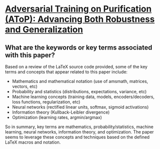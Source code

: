 # [Adversarial Training on Purification (AToP): Advancing Both Robustness   and Generalization](https://arxiv.org/abs/2401.16352)

## What are the keywords or key terms associated with this paper?

 Based on a review of the LaTeX source code provided, some of the key terms and concepts that appear related to this paper include:

- Mathematics and mathematical notation (use of amsmath, matrices, vectors, etc)
- Probability and statistics (distributions, expectations, variance, etc) 
- Machine learning concepts (training data, models, encoders/decoders, loss functions, regularization, etc)
- Neural networks (rectified linear units, softmax, sigmoid activations)
- Information theory (Kullback-Leibler divergence)
- Optimization (learning rates, argmin/argmax)

So in summary, key terms are mathematics, probability/statistics, machine learning, neural networks, information theory, and optimization. The paper seems to leverage these concepts and techniques based on the defined LaTeX macros and notation.
